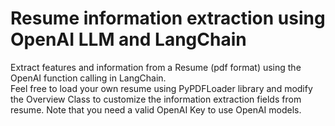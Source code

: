 # Resume information extraction using OpenAI LLM and LangChain
Extract features and information from a Resume (pdf format) using the OpenAI function calling in LangChain.  
Feel free to load your own resume using PyPDFLoader library and modify the Overview Class to customize the information extraction fields from resume. 
Note that you need a valid OpenAI Key to use OpenAI models.
